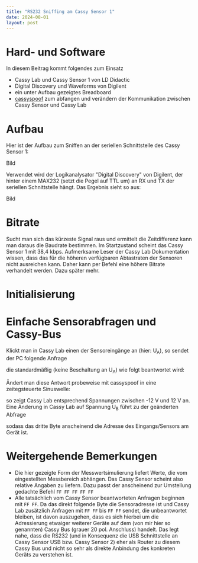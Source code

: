 ```yaml
---
title: "RS232 Sniffing am Cassy Sensor 1"
date: 2024-08-01
layout: post
---
```

# Hard- und Software
In diesem Beitrag kommt folgendes zum Einsatz
* Cassy Lab und Cassy Sensor 1 von LD Didactic
* Digital Discovery und Waveforms von Digilent
* ein unter Aufbau gezeigtes Breadboard
* [cassyspoof][cs-spoof] zum abfangen und verändern der Kommunikation zwischen Cassy Sensor und Cassy Lab

# Aufbau
Hier ist der Aufbau zum Sniffen an der seriellen Schnittstelle des Cassy Sensor 1:

Bild

Verwendet wird der Logikanalysator "Digital Discovery" von Digilent, der hinter einem MAX232 (setzt die Pegel auf TTL um) an RX und TX der seriellen Schnittstelle hängt.
Das Ergebnis sieht so aus:

Bild

# Bitrate
Sucht man sich das kürzeste Signal raus und ermittelt die Zeitdifferenz kann man daraus die Baudrate bestimmen. Im Startzustand scheint das Cassy Sensor 1 mit 38,4 kbps.
Aufmerksame Leser der Cassy Lab Dokumentation wissen, dass das für die höheren verfügbaren Abtastraten der Sensoren nicht ausreichen kann. Daher kann per Befehl eine höhere Bitrate verhandelt werden. Dazu später mehr.

# Initialisierung

# Einfache Sensorabfragen und Cassy-Bus
Klickt man in Cassy Lab einen der Sensoreingänge an (hier: U<sub>A</sub>), so sendet der PC folgende Anfrage

die standardmäßig (keine Beschaltung an U<sub>A</sub>) wie folgt beantwortet wird:

Ändert man diese Antwort probeweise mit cassyspoof in eine zeitegsteuerte Sinuswelle:

so zeigt Cassy Lab entsprechend Spannungen zwischen -12 V und 12 V an. Eine Änderung in Cassy Lab auf Spannung U<sub>B</sub> führt zu der geänderten Abfrage

sodass das dritte Byte anscheinend die Adresse des Eingangs/Sensors am Gerät ist.

# Weitergehende Bemerkungen
* Die hier gezeigte Form der Messwertsimulierung liefert Werte, die vom eingestellten Messbereich abhängen. Das Cassy Sensor scheint also relative Angaben zu liefern. Dazu passt der anscheinend zur Umstellung gedachte Befehl `FF FF FF FF FF`
* Alle tatsächlich vom Cassy Sensor beantworteten Anfragen beginnen mit `FF FF`. Da das direkt folgende Byte die Sensoradresse ist und Cassy Lab zusätzlich Anfragen mit `FF FF` bis `FF FF` sendet, die unbeantwortet bleiben, ist davon auszugehen, dass es sich hierbei um die Adressierung etwaiger weiterer Geräte auf dem (von mir hier so genannten) Cassy Bus (grauer 20 pol. Anschluss) handelt. Das legt nahe, dass die RS232 (und in Konsequenz die USB Schnittstelle an Cassy Sensor USB bzw. Cassy Sensor 2) eher als Router zu diesem Cassy Bus und nicht so sehr als direkte Anbindung des konkreten Geräts zu verstehen ist.

[cs-spoof]: https://github.com/REcassy/cassyspoof
